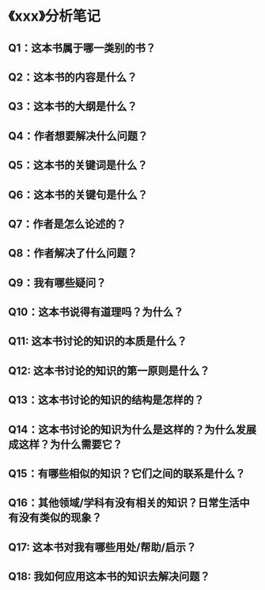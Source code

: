 # 《xxx》分析笔记

## Q1：这本书属于哪一类别的书？

## Q2：这本书的内容是什么？

## Q3：这本书的大纲是什么？

## Q4：作者想要解决什么问题？

## Q5：这本书的关键词是什么？

## Q6：这本书的关键句是什么？

## Q7：作者是怎么论述的？

## Q8：作者解决了什么问题？

## Q9：我有哪些疑问？

## Q10：这本书说得有道理吗？为什么？

## Q11: 这本书讨论的知识的本质是什么？

## Q12: 这本书讨论的知识的第一原则是什么？

## Q13：这本书讨论的知识的结构是怎样的？

## Q14：这本书讨论的知识为什么是这样的？为什么发展成这样？为什么需要它？

## Q15：有哪些相似的知识？它们之间的联系是什么？

## Q16：其他领域/学科有没有相关的知识？日常生活中有没有类似的现象？

## Q17: 这本书对我有哪些用处/帮助/启示？

## Q18: 我如何应用这本书的知识去解决问题？
